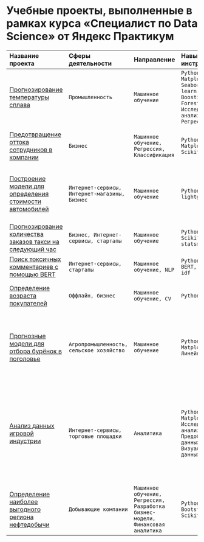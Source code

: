 # Учебные проекты, выполненные в рамках курса «‎Специалист по Data Science» от Яндекс Практикум

| Название проекта | Сферы деятельности | Направление | Навыки и инструменты | Задача проекта |
| :-------------------- | :--------------------- |:----------------------------|:----------------------------|:----------------------------|
| [Прогнозирование температуры сплава](https://github.com/alexandra-hoffmann-ds/ds-yandex-projects/tree/main/01.%20metal_temp) | ```Промышленность``` | ```Машинное обучение``` |```Python, Pandas, Matplotlib, Seaborn, Scikit-learn, Gradient Boosting, Random Forest, Исследовательский анализ данных, Регрессия ```| Разработка модели для прогноза температуры стали во время плавки |
| [Предотвращение оттока сотрудников в компании](https://github.com/alexandra-hoffmann-ds/ds-yandex-projects/tree/main/02.%20job_satisfaction) | ```Бизнес``` | ```Машинное обучение, Регрессия, Классификация``` |```Python, Pandas, Matplotlib, Scikit-learn```| Разработка системы по предотвращению увольнения сотрудников |
| [Построение модели для определения стоимости автомобилей](https://github.com/alexandra-hoffmann-ds/ds-yandex-projects/tree/main/03.%20cars) | ```Интернет-сервисы, Интернет-магазины, Бизнес``` | ```Машинное обучение``` |```Python, Pandas, lightgbm```| Разработка системы рекомендации стоимости автомобиля на основе его описания |
| [Прогнозирование количества заказов такси на следующий час](https://github.com/alexandra-hoffmann-ds/ds-yandex-projects/tree/main/04.%20taxi) | ```Бизнес, Интернет-сервисы, стартапы``` | ```Машинное обучение``` |```Python, Pandas, Scikit-learn, statsmodels```| Разработка системы предсказания объёма заказов |
| [Поиск токсичных комментариев с помощью BERT](https://github.com/alexandra-hoffmann-ds/ds-yandex-projects/tree/main/05.%20toxic_comments) | ```Интернет-сервисы, стартапы``` | ```Машинное обучение, NLP``` |```Python, Pandas, BERT, nltk, tf-idf```| Обучение модели классифицировать комментарии |
| [Определение возраста покупателей](https://github.com/alexandra-hoffmann-ds/ds-yandex-projects/tree/main/06.%20customer_age) | ```Оффлайн, бизнес``` | ```Машинное обучение, CV``` |```Python, Keras```| Определение возраста покупателя по его фотографии |
| [Прогнозные модели для отбора бурёнок в поголовье](https://github.com/alexandra-hoffmann-ds/ds-yandex-projects/tree/main/07.%20cows) | ```Агропромышленность, сельское хозяйство``` | ```Машинное обучение``` |```Python, Pandas, Matplotlib, Линейные модели```| Разработка системы предсказания пригодности буренок для отбора в поголовье на основе их характеристик |
| [Анализ данных игровой индустрии](https://github.com/alexandra-hoffmann-ds/ds-yandex-projects/tree/main/08.%20games) | ```Интернет-сервисы, торговые площадки``` | ```Аналитика``` |```Python, Pandas, Matplotlib, Исследовательский анализ данных, Предобработка данных, Визуализация данных```| Аналитика данных и выявление закономерностей, определяющих успешность игры, помощь бизнесу сделать ставку на потенциально популярный продукт и спланировать рекламные кампании |
| [Определение наиболее выгодного региона нефтедобычи](https://github.com/alexandra-hoffmann-ds/ds-yandex-projects/tree/main/09.%20oil) | ```Добывающие компании``` | ```Машинное обучение, Регрессия, Разработка бизнес-модели, Финансовая аналитика``` |```Python, Pandas, Bootstrap, Scikit-learn```| Выбор локации для новой скважины на основе данных геологической разведки |
